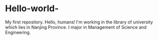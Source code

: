 # Hello-world-
My first repository.
Hello, humans!
I'm working in the library of university which lies in Nanjing Province.
I major in Management of Science and Engineering.
